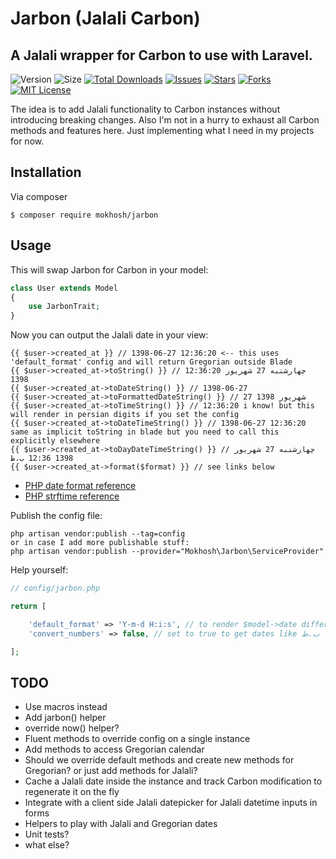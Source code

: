 # Jarbon (Jalali Carbon)
## A Jalali wrapper for Carbon to use with Laravel.

![Version](https://img.shields.io/github/v/tag/mokhosh/jarbon?style=flat-square)
![Size](https://img.shields.io/github/languages/code-size/mokhosh/jarbon?color=%2366ee00&style=flat-square)
[![Total Downloads](https://img.shields.io/packagist/dt/mokhosh/jarbon.svg?style=flat-square)](https://packagist.org/packages/mokhosh/jarbon)
[![Issues](https://img.shields.io/github/issues/mokhosh/jarbon?style=flat-square)](https://github.com/mokhosh/jarbon/issues)
[![Stars](https://img.shields.io/github/stars/mokhosh/jarbon?style=flat-square)](https://github.com/mokhosh/jarbon/stargazers)
[![Forks](https://img.shields.io/github/forks/mokhosh/jarbon?style=flat-square&logo=github)](https://github.com/mokhosh/jarbon/network/members)
[![MIT License](https://img.shields.io/github/license/mokhosh/jarbon?style=flat-square)](https://github.com/mokhosh/jarbon/blob/master/LICENSE)

The idea is to add Jalali functionality to Carbon instances without introducing breaking changes.
Also I'm not in a hurry to exhaust all Carbon methods and features here. Just implementing what I need in my projects for now.

## Installation

Via composer
```
$ composer require mokhosh/jarbon
```

## Usage

This will swap Jarbon for Carbon in your model:
```php
class User extends Model
{
    use JarbonTrait;
}
```

Now you can output the Jalali date in your view:
```blade
{{ $user->created_at }} // 1398-06-27 12:36:20 <-- this uses 'default_format' config and will return Gregorian outside Blade
{{ $user->created_at->toString() }} // 12:36:20 چهارشنبه 27 شهریور 1398
{{ $user->created_at->toDateString() }} // 1398-06-27
{{ $user->created_at->toFormattedDateString() }} // 27 شهریور 1398
{{ $user->created_at->toTimeString() }} // 12:36:20 i know! but this will render in persian digits if you set the config
{{ $user->created_at->toDateTimeString() }} // 1398-06-27 12:36:20 same as implicit toString in blade but you need to call this explicitly elsewhere
{{ $user->created_at->toDayDateTimeString() }} // چهارشنبه 27 شهریور 1398 12:36 ب.ظ
{{ $user->created_at->format($format) }} // see links below
```

- [PHP date format reference](https://www.php.net/manual/en/function.date.php)
- [PHP strftime reference](https://www.php.net/manual/en/function.strftime.php)

Publish the config file:
```
php artisan vendor:publish --tag=config
or in case I add more publishable stuff:
php artisan vendor:publish --provider="Mokhosh\Jarbon\ServiceProvider"
```

Help yourself:
```php
// config/jarbon.php

return [

    'default_format' => 'Y-m-d H:i:s', // to render $model->date differently
    'convert_numbers' => false, // set to true to get dates like چهارشنبه ۲۷ شهریور ۱۳۹۸ ۱۲:۳۶ ب.ظ

];
```

## TODO

- Use macros instead
- Add jarbon() helper
- override now() helper?
- Fluent methods to override config on a single instance
- Add methods to access Gregorian calendar
- Should we override default methods and create new methods for Gregorian? or just add methods for Jalali?
- Cache a Jalali date inside the instance and track Carbon modification to regenerate it on the fly
- Integrate with a client side Jalali datepicker for Jalali datetime inputs in forms
- Helpers to play with Jalali and Gregorian dates
- Unit tests?
- what else?  
